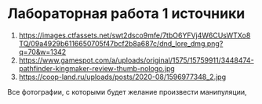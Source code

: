 # Лабораторная работа 1 источники

1. https://images.ctfassets.net/swt2dsco9mfe/7tbO6YFVj4W6CUsWTXo8TQ/09a4929b6116650705f47bcf2b8a687c/dnd_lore_dmg.png?q=70&w=1342
2. https://www.gamespot.com/a/uploads/original/1575/15759911/3448474-pathfinder-kingmaker-review-thumb-nologo.jpg
3. https://coop-land.ru/uploads/posts/2020-08/1596977348_2.jpg

Все фотографии, с которыми будет желание произвести манипуляции, 